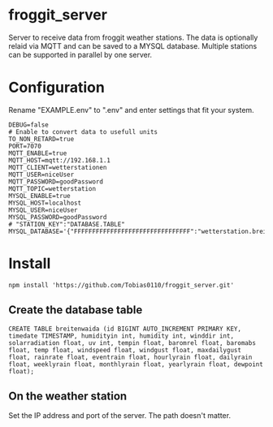 # froggit_server
 Server to receive data from froggit weather stations. The data is optionally relaid via MQTT and can be saved to a MYSQL database. Multiple stations can be supported in parallel by one server.
# Configuration
Rename "EXAMPLE.env" to ".env" and enter settings that fit your system.

    DEBUG=false
    # Enable to convert data to usefull units
    TO_NON_RETARD=true
    PORT=7070
    MQTT_ENABLE=true
    MQTT_HOST=mqtt://192.168.1.1
    MQTT_CLIENT=wetterstationen
    MQTT_USER=niceUser
    MQTT_PASSWORD=goodPassword
    MQTT_TOPIC=wetterstation
    MYSQL_ENABLE=true
    MYSQL_HOST=localhost
    MYSQL_USER=niceUser
    MYSQL_PASSWORD=goodPassword
    # "STATION_KEY":"DATABASE.TABLE"
    MYSQL_DATABASE='{"FFFFFFFFFFFFFFFFFFFFFFFFFFFFFFFF":"wetterstation.breitenwaida"}'
# Install

    npm install 'https://github.com/Tobias0110/froggit_server.git'

## Create the database table

    CREATE TABLE breitenwaida (id BIGINT AUTO_INCREMENT PRIMARY KEY, timedate TIMESTAMP, humidityin int, humidity int, winddir int, solarradiation float, uv int, tempin float, baromrel float, baromabs float, temp float, windspeed float, windgust float, maxdailygust float, rainrate float, eventrain float, hourlyrain float, dailyrain float, weeklyrain float, monthlyrain float, yearlyrain float, dewpoint float);

## On the weather station

Set the IP address and port of the server. The path doesn't matter.
